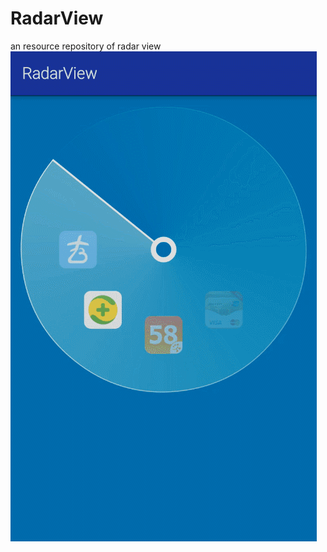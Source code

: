 # RadarView
an resource repository of radar view
![RadarView.gif](https://raw.githubusercontent.com/coderFun/RadarView/master/art/demo.gif)
